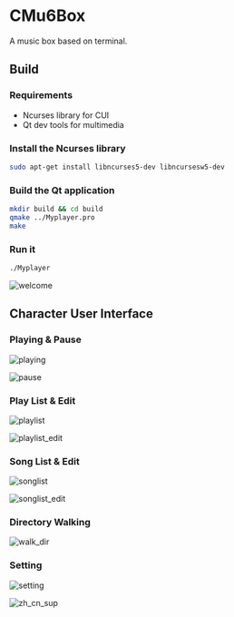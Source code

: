 # CMu6Box
A music box based on terminal.



## Build

### Requirements

- Ncurses library for CUI
- Qt dev tools for multimedia



### Install the Ncurses library

```sh
sudo apt-get install libncurses5-dev libncursesw5-dev
```



### Build the Qt application

```sh
mkdir build && cd build
qmake ../Myplayer.pro
make
```



### Run it

```sh
./Myplayer
```



![welcome](img/welcome.png)



## Character User Interface

### Playing & Pause

![playing](img/playing.png)

![pause](img/pause.png)



### Play List & Edit

![playlist](img/playlist.png)

![playlist_edit](img/playlist_edit.png)



### Song List & Edit

![songlist](img/songlist.png)

![songlist_edit](img/2.png)



### Directory Walking

![walk_dir](img/walk_dir.gif)



### Setting

![setting](img/setting.png)

![zh_cn_sup](img/zh_cn_sup.png)
